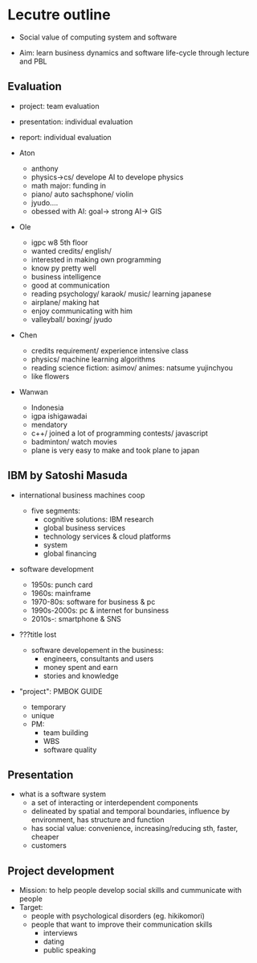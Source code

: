 # Lecutre outline

* Social value of computing system and software

* Aim: learn business dynamics and software life-cycle through lecture and PBL

## Evaluation
* project: team evaluation
* presentation: individual evaluation
* report: individual evaluation

* Aton
  * anthony
  * physics->cs/ develope AI to develope physics
  * math major: funding in
  * piano/ auto sachsphone/ violin
  * jyudo....
  * obessed with AI: goal-> strong AI-> GIS
* Ole
  * igpc w8 5th floor
  * wanted credits/ english/
  * interested in making own programming
  * know py pretty well
  * business intelligence
  * good at communication
  * reading psychology/ karaok/ music/ learning japanese
  * airplane/ making hat
  * enjoy communicating with him
  * valleyball/ boxing/ jyudo
* Chen
  * credits requirement/ experience intensive class
  * physics/ machine learning algorithms
  * reading science fiction: asimov/ animes: natsume yujinchyou
  * like flowers
* Wanwan
  * Indonesia
  * igpa ishigawadai
  * mendatory
  * c++/ joined a lot of programming contests/ javascript
  * badminton/ watch movies
  * plane is very easy to make and took plane to japan


## IBM by Satoshi Masuda
* international business machines coop
  * five segments:
    * cognitive solutions: IBM research
    * global business services
    * technology services & cloud platforms
    * system
    * global financing

* software development
  * 1950s: punch card
  * 1960s: mainframe
  * 1970-80s: software for business & pc
  * 1990s-2000s: pc & internet for bunsiness
  * 2010s-: smartphone & SNS

* ???title lost
  * software developement in the business:
    * engineers, consultants and users
    * money spent and earn
    * stories and knowledge

* "project": PMBOK GUIDE
  * temporary
  * unique
  * PM:
    * team building
    * WBS
    * software quality

## Presentation
* what is a software system
  * a set of interacting or interdependent components
  * delineated by spatial and temporal boundaries, influence by environment, has structure and function
  * has social value: convenience, increasing/reducing sth, faster, cheaper
  * customers


## Project development
* Mission: to help people develop social skills and cummunicate with people
* Target:
  * people with psychological disorders (eg. hikikomori)
  * people that want to improve their communication skills
    * interviews
    * dating
    * public speaking
